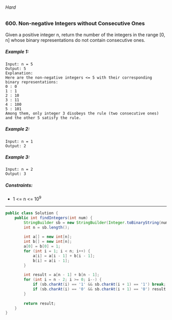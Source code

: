 ###### Hard

### 600. Non-negative Integers without Consecutive Ones

Given a positive integer n, return the number of the integers in the range [0, n] whose binary representations do not contain consecutive ones.

 

##### Example 1:
```
Input: n = 5
Output: 5
Explanation:
Here are the non-negative integers <= 5 with their corresponding binary representations:
0 : 0
1 : 1
2 : 10
3 : 11
4 : 100
5 : 101
Among them, only integer 3 disobeys the rule (two consecutive ones) and the other 5 satisfy the rule. 
```
##### Example 2:
```
Input: n = 1
Output: 2
```
##### Example 3:
```
Input: n = 2
Output: 3
``` 

##### Constraints:

- 1 <= n <= 10<sup>9</sup>

***

```java
public class Solution {
    public int findIntegers(int num) {
        StringBuilder sb = new StringBuilder(Integer.toBinaryString(num)).reverse();
        int n = sb.length();
        
        int a[] = new int[n];
        int b[] = new int[n];
        a[0] = b[0] = 1;
        for (int i = 1; i < n; i++) {
            a[i] = a[i - 1] + b[i - 1];
            b[i] = a[i - 1];
        }
        
        int result = a[n - 1] + b[n - 1];
        for (int i = n - 2; i >= 0; i--) {
            if (sb.charAt(i) == '1' && sb.charAt(i + 1) == '1') break;
            if (sb.charAt(i) == '0' && sb.charAt(i + 1) == '0') result -= b[i];
        }
        
        return result;
    }
}
```
